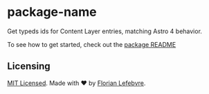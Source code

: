 # package-name

Get typeds ids for Content Layer entries, matching Astro 4 behavior.

To see how to get started, check out the [package README](./package/README.md)

## Licensing

[MIT Licensed](./LICENSE). Made with ❤️ by [Florian Lefebvre](https://github.com/florian-lefebvre/astro-typed-ids).
